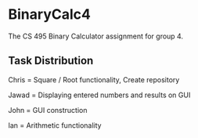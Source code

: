 # BinaryCalc4
The CS 495 Binary Calculator assignment for group 4.

## Task Distribution
Chris = Square / Root functionality, Create repository

Jawad = Displaying entered numbers and results on GUI

John  = GUI construction

Ian   = Arithmetic functionality

